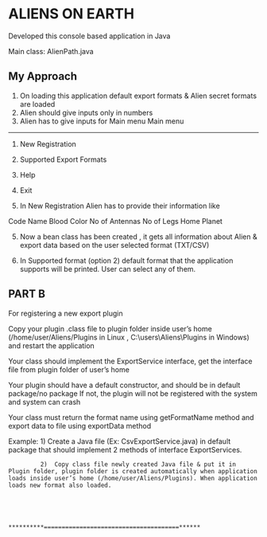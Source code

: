 ALIENS ON EARTH
=====================
Developed this console based application in Java

Main class:  AlienPath.java
  
  My Approach
  ------------
  
1) On loading this application default export formats & Alien secret formats are loaded
2) Alien should  give inputs only in numbers
3) Alien has to give inputs for Main menu
Main menu
---------------
1) New Registration
2) Supported Export Formats
3) Help
4) Exit

4) In New Registration  Alien has to provide their information like

Code Name
Blood Color
No of Antennas
No of Legs
Home Planet

5) Now a bean class has been created , it gets all  information about Alien & export data based on the user selected format (TXT/CSV)

6) In Supported format (option 2) default format that the application supports will be printed. User can select any of them.

PART B
----------------
For registering a new export plugin

Copy your plugin .class file to plugin folder inside user’s home (/home/user/Aliens/Plugins in Linux , C:\users\Aliens\Plugins in Windows)  and restart the application

Your class should implement the ExportService interface, get the interface file from plugin folder of user’s home


Your plugin should have a default constructor, and should be in default package/no package If not, the plugin will not be registered with the system and system can crash


Your class must return the format name using getFormatName method and export data to file using exportData method


Example:     1) Create a Java file (Ex: CsvExportService.java) in default package that should implement 2 methods of interface ExportServices.

             2)  Copy class file newly created Java file & put it in Plugin folder, plugin folder is created automatically when application loads inside user’s home (/home/user/Aliens/Plugins). When application loads new format also loaded. 




                         **********======================================******


       

